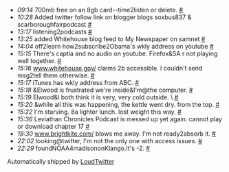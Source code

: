 <html><body><ul class="loudtwitter"><li><em>09:14</em> 700mb free on an 8gb card--time2listen or delete. <a href="http://twitter.com/merrill517/statuses/1144671567">#</a></li> <li><em>10:28</em> Added twitter follow link on blogger blogs soxbus837 &amp; scarboroughfairpodcast <a href="http://twitter.com/merrill517/statuses/1144802806">#</a></li> <li><em>13:17</em> listening2podcasts <a href="http://twitter.com/merrill517/statuses/1145127574">#</a></li> <li><em>13:25</em> added Whitehouse blog feed to My Newspaper on samnet <a href="http://twitter.com/merrill517/statuses/1145141901">#</a></li> <li><em>14:04</em> off2learn how2subscribe2Obama's wkly address on youtube <a href="http://twitter.com/merrill517/statuses/1145211494">#</a></li> <li><em>15:15</em> There's captia and no audio on youtube. Firefox&amp;SA r not playing well together. <a href="http://twitter.com/merrill517/statuses/1145342419">#</a></li> <li><em>15:16</em> <a href="http://www.whitehouse.gov/">www.whitehouse.gov/</a> claims 2b accessible. I couldn't send msg2tell them otherwise. <a href="http://twitter.com/merrill517/statuses/1145344305">#</a></li> <li><em>15:17</em> iTunes has wkly address from ABC. <a href="http://twitter.com/merrill517/statuses/1145345238">#</a></li> <li><em>15:18</em> &amp;Elwood is frustrated we're inside&amp;I'm@the computer. <a href="http://twitter.com/merrill517/statuses/1145347774">#</a></li> <li><em>15:19</em> Elwood&amp;I both think it is very, very cold outside. \ <a href="http://twitter.com/merrill517/statuses/1145349483">#</a></li> <li><em>15:20</em> &amp;while all this was happening, the kettle went dry. from the top. <a href="http://twitter.com/merrill517/statuses/1145351252">#</a></li> <li><em>15:22</em> I'm starving. 8a lighter lunch. lost weight this way. <a href="http://twitter.com/merrill517/statuses/1145354773">#</a></li> <li><em>15:36</em> Leviathan Chronicles Podcast is messed up yet again. cannot play or download chapter 17 <a href="http://twitter.com/merrill517/statuses/1145378937">#</a></li> <li><em>18:30</em> <a href="http://www.brightkite.com/">www.brightkite.com/</a> blows me away. I'm not ready2absorb it. <a href="http://twitter.com/merrill517/statuses/1145685045">#</a></li> <li><em>22:02</em> looking@twitter, I'm not the only one with access issues. <a href="http://twitter.com/merrill517/statuses/1146033607">#</a></li> <li><em>22:29</em> foundNOAA4madisononKlango.It's -2. <a href="http://twitter.com/merrill517/statuses/1146080439">#</a></li></ul>Automatically shipped by <a href="http://www.loudtwitter.com">LoudTwitter</a></body></html>